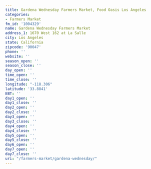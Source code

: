 ```yaml
---
title: Gardena Wednesday Farmers Market, Food Oasis Los Angeles
categories:
- Farmers Market
fm_id: '1004329'
name: Gardena Wednesday Farmers Market
address_1: 1670 West 162 at La Salle
city: Los Angeles
state: California
zipcode: '90047'
phone: ''
website: ''
season_open: ''
season_close: ''
day_open: ''
time_open: ''
time_close: ''
longitude: "-118.306"
latitude: '33.8841'
EBT: ''
day1_open: ''
day1_close: ''
day2_open: ''
day2_close: ''
day3_open: ''
day3_close: ''
day4_open: ''
day4_close: ''
day5_open: ''
day5_close: ''
day6_open: ''
day7_open: ''
day7_close: ''
uri: "/farmers-market/gardena-wednesday/"
---
```


